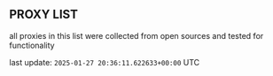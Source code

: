 ## PROXY LIST

all proxies in this list were collected from open sources and tested for functionality

last update: `2025-01-27 20:36:11.622633+00:00` UTC